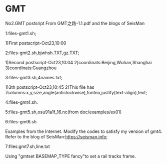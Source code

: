 # GMT 
No2.GMT postsript
From GMT之路-1.1.pdf and the blogs of SeisMan

1:files-gmt1.sh;

1)First postscript-Oct23,10:00

2:files-gmt2.sh,bjwhsh.TXT,gz.TXT;

1)Second postscript-Oct23,10:04
2)coordinats:Beijing,Wuhan,Shanghai
3)coordinats:Guangzhou

3:files-gmt3.sh,4names.txt;

1)3th postscript-Oct23,10:45
2)This file has 7columns:x,y,size,angle(anticlockwise),fontno,justify(text-align),text;

4:files-gmt4.sh.

5:files-gmt5.sh,osu91a1f_16.nc(from doc/examples/ex01)

6:files-gmt6.sh

Examples from the Internet. Modify the codes to satisfy my version of gmt4. Refer to the blog of SeisMan:https://seisman.info;

7:files:gmt7.sh,line.txt

Using "gmtset BASEMAP_TYPE fancy"to set a rail tracks frame.
